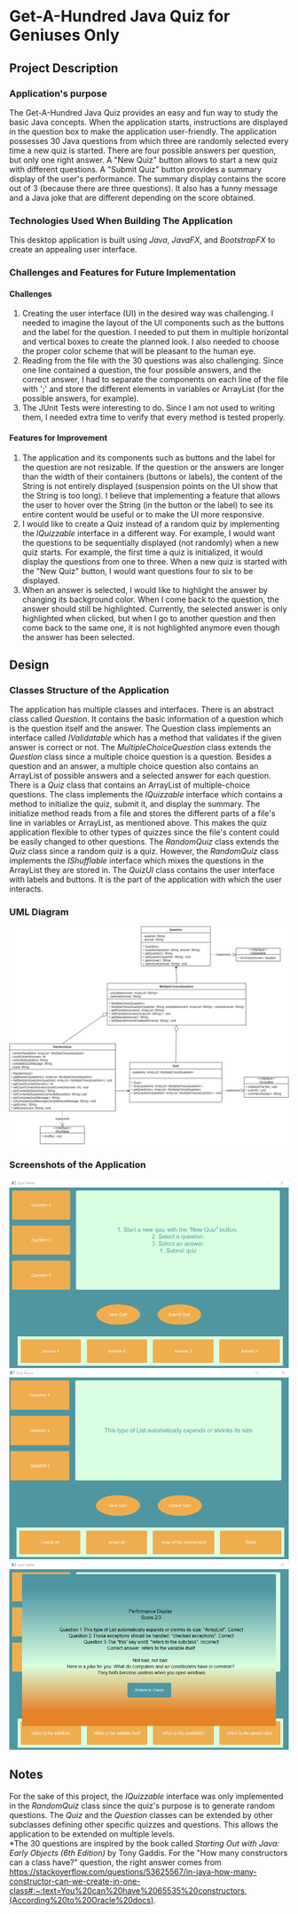# Get-A-Hundred Java Quiz for Geniuses Only

## Project Description
### Application's purpose
The Get-A-Hundred Java Quiz provides an easy and fun way to study the basic Java concepts. When the application starts, instructions are displayed in the question box to make the application user-friendly. The application possesses 30 Java questions from which three are randomly selected every time a new quiz is started. There are four possible answers per question, but only one right answer. A "New Quiz" button allows to start a new quiz with different questions. A "Submit Quiz" button provides a summary display of the user's performance. The summary display contains the score out of 3 (because there are three questions). It also has a funny message and a Java joke that are different depending on the score obtained. 

### Technologies Used When Building The Application
This desktop application is built using _Java_, _JavaFX_, and _BootstrapFX_ to create an appealing user interface.

### Challenges and Features for Future Implementation
#### Challenges
1. Creating the user interface (UI) in the desired way was challenging. I needed to imagine the layout of the UI components such as the buttons and the label for the question. I needed to put them in multiple horizontal and vertical boxes to create the planned look. I also needed to choose the proper color scheme that will be pleasant to the human eye.
2. Reading from the file with the 30 questions was also challenging. Since one line contained a question, the four possible answers, and the correct answer, I had to separate the components on each line of the file with ';' and store the different elements in variables or ArrayList (for the possible answers, for example).
3. The JUnit Tests were interesting to do. Since I am not used to writing them, I needed extra time to verify that every method is tested properly.

#### Features for Improvement
1. The application and its components such as buttons and the label for the question are not resizable. If the question or the answers are longer than the width of their containers (buttons or labels), the content of the String is not entirely displayed (suspension points on the UI show that the String is too long). I believe that implementing a feature that allows the user to hover over the String (in the button or the label) to see its entire content would be useful or to make the UI more responsive.
2. I would like to create a Quiz instead of a random quiz by implementing the _IQuizzable_ interface in a different way. For example, I would want the questions to be sequentially displayed (not randomly) when a new quiz starts. For example, the first time a quiz is initialized, it would display the questions from one to three. When a new quiz is started with the "New Quiz" button, I would want questions four to six to be displayed.
3. When an answer is selected, I would like to highlight the answer by changing its background color. When I come back to the question, the answer should still be highlighted. Currently, the selected answer is only highlighted when clicked, but when I go to another question and then come back to the same one, it is not highlighted anymore even though the answer has been selected. 

## Design
### Classes Structure of the Application
The application has multiple classes and interfaces. There is an abstract class called _Question_. It contains the basic information of a question which is the question itself and the answer. The Question class implements an interface called _IValidatable_ which has a method that validates if the given answer is correct or not. The _MultipleChoiceQuestion_ class extends the _Question_ class since a multiple choice question is a question. Besides a question and an answer, a multiple choice question also contains an ArrayList of possible answers and a selected answer for each question. There is a _Quiz_ class that contains an ArrayList of multiple-choice questions. The class implements the _IQuizzable_ interface which contains a method to initialize the quiz, submit it, and display the summary. The initialize method reads from a file and stores the different parts of a file's line in variables or ArrayList, as mentioned above. This makes the quiz application flexible to other types of quizzes since the file's content could be easily changed to other questions. The _RandomQuiz_ class extends the _Quiz_ class since a random quiz is a quiz. However, the _RandomQuiz_ class implements the _IShufflable_ interface which mixes the questions in the ArrayList they are stored in. The _QuizUI_ class contains the user interface with labels and buttons. It is the part of the application with which the user interacts. 

### UML Diagram
![UML Diagram](UML.png)

### Screenshots of the Application
![Display of initial screen](initialDisplayUI.png)
![Display of one quesiton on screen](questionDisplayUI.png)
![Display of summary on screen](summaryDisplayUI.png)

## Notes
For the sake of this project, the _IQuizzable_ interface was only implemented in the _RandomQuiz_ class since the quiz's purpose is to generate random questions. The _Quiz_ and the _Question_ classes can be extended by other subclasses defining other specific quizzes and questions. This allows the application to be extended on multiple levels.<br />
\*The 30 questions are inspired by the book called _Starting Out with Java: Early Objects (6th Edition)_ by Tony Gaddis.
For the "How many constructors can a class have?" question, the right answer comes from https://stackoverflow.com/questions/53625567/in-java-how-many-constructor-can-we-create-in-one-class#:~:text=You%20can%20have%2065535%20constructors,(According%20to%20Oracle%20docs).


